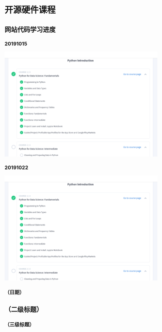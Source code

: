 # 开源硬件课程

## 网站代码学习进度

### 20191015

![image](https://github.com/ophwsjtu18/ohw19f/blob/master/student/sd/10152019.png)

### 20191022
![image](https://github.com/ophwsjtu18/ohw19f/blob/master/student/sd/10152019.png)

### （日期）

## （二级标题）

### （三级标题）





